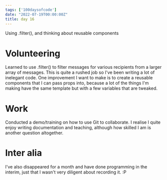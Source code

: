 ```yaml
---
tags: ['100daysofcode']
date: "2022-07-19T00:00:00Z"
title: day 16
---
```

Using .filter(), and thinking about reusable components
<!--more-->

# Volunteering

Learned to use .filter() to filter messages for various recipients from a larger array of messages. This is quite a rushed job so I've been writing a lot of inelegant code. One improvement I want to make is to create a reusable components that I can pass props into, because a lot of the things I'm making have the same template but with a few variables that are tweaked. 

# Work

Conducted a demo/training on how to use Git to collaborate. I realise I quite enjoy writing documentation and teaching, although how skilled I am is another question altogether. 

# Inter alia 
I've also disappeared for a month and have done programming in the interim, just that I wasn't very diligent about recording it. :P 